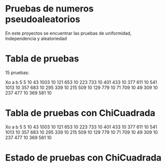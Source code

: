 # Pruebas de numeros pseudoaleatorios

En este proyectos se encuentrar las pruebas de uniformidad, Independencia y aleatoriedad

# Tabla de pruebas
15 pruebas:

Xo a b
5 5 10
43 1003 10
121 653 10
223 733 10
401 433 10
377 611 10
541 1013 10
357 683 10
295 339 10
215 509 10
129 779 10
71 709 10
49 309 10
237 477 10
369 581 10

# Tabla de pruebas con ChiCuadrada

Xo a b
5 5 10
43 1003 10
121 653 10
223 733 10
401 433 10
377 611 10
541 1013 10
357 683 10
295 339 10
215 509 10
129 779 10
71 709 10
49 309 10
237 477 10
369 581 10

# Estado de pruebas con ChiCuadrada


